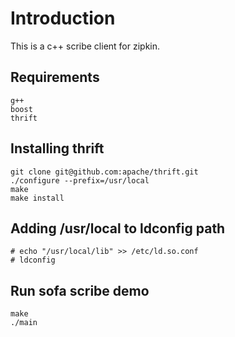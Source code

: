 Introduction
============

This is a c++ scribe client for zipkin.

Requirements
------------

    g++
    boost
    thrift

Installing thrift
-----------------

    git clone git@github.com:apache/thrift.git
    ./configure --prefix=/usr/local
    make
    make install
    
Adding /usr/local to ldconfig path
----------------------------------

    # echo "/usr/local/lib" >> /etc/ld.so.conf
    # ldconfig

Run sofa scribe demo
--------------------

    make
    ./main
    